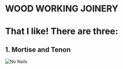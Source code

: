 # WOOD WORKING JOINERY  
# That I like! There are three:
## 1. Mortise and Tenon
![No Nails](https://goo.gl/images/jvNGDJ)
